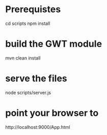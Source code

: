# Prerequistes

cd scripts
npm install


# build the GWT module

mvn clean install

# serve the files 

node scripts/server.js


# point your browser to

http://localhost:9000/App.html


